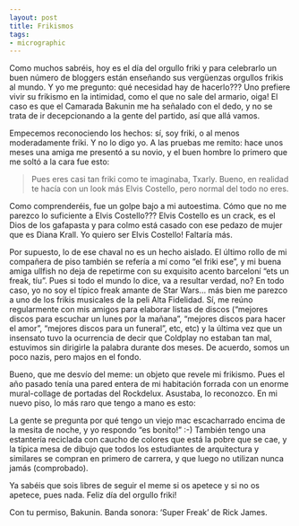 ```yaml
---
layout: post
title: Frikismos
tags:
- micrographic
---
```

Como muchos sabréis, hoy es el día del orgullo friki y para celebrarlo un buen número de bloggers están enseñando sus vergüenzas orgullos frikis al mundo. Y yo me pregunto: qué necesidad hay de hacerlo??? Uno prefiere vivir su frikismo en la intimidad, como el que no sale del armario, oiga! El caso es que el Camarada Bakunin me ha señalado con el dedo, y no se trata de ir decepcionando a la gente del partido, así que allá vamos.
<!--more-->
Empecemos reconociendo los hechos: sí, soy friki, o al menos moderadamente friki. Y no lo digo yo. A las pruebas me remito: hace unos meses una amiga me presentó a su novio, y el buen hombre lo primero que me soltó a la cara fue esto:

<blockquote>Pues eres casi tan friki como te imaginaba, Txarly. Bueno, en realidad te hacía con un look más Elvis Costello, pero normal del todo no eres.</blockquote>

Como comprenderéis, fue un golpe bajo a mi autoestima. Cómo que no me parezco lo suficiente a Elvis Costello??? Elvis Costello es un crack, es el Dios de los gafapasta y para colmo está casado con ese pedazo de mujer que es Diana Krall. Yo quiero ser Elvis Costello! Faltaría más.

Por supuesto, lo de ese chaval no es un hecho aislado. El último rollo de mi compañera de piso también se refería a mí como “el friki ese”, y mi buena amiga ullfish no deja de repetirme con su exquisito acento barceloní “ets un freak, tíu”. Pues si todo el mundo lo dice, va a resultar verdad, no? En todo caso, yo no soy el típico freak amante de Star Wars… más bien me parezco a uno de los frikis musicales de la peli Alta Fidelidad. Sí, me reúno regularmente con mis amigos para elaborar listas de discos (“mejores discos para escuchar un lunes por la mañana”, “mejores discos para hacer el amor”, “mejores discos para un funeral”, etc, etc) y la última vez que un insensato tuvo la ocurrencia de decir que Coldplay no estaban tan mal, estuvimos sin dirigirle la palabra durante dos meses. De acuerdo, somos un poco nazis, pero majos en el fondo.

Bueno, que me desvío del meme: un objeto que revele mi frikismo. Pues el año pasado tenía una pared entera de mi habitación forrada con un enorme mural-collage de portadas del Rockdelux. Asustaba, lo reconozco. En mi nuevo piso, lo más raro que tengo a mano es esto:

La gente se pregunta por qué tengo un viejo mac escacharrado encima de la mesita de noche, y yo respondo “es bonito!” :-) También tengo una estantería reciclada con caucho de colores que está la pobre que se cae, y la típica mesa de dibujo que todos los estudiantes de arquitectura y similares se compran en primero de carrera, y que luego no utilizan nunca jamás (comprobado).

Ya sabéis que sois libres de seguir el meme si os apetece y si no os apetece, pues nada. Feliz día del orgullo friki!

Con tu permiso, Bakunin. Banda sonora: ‘Super Freak’ de Rick James.
